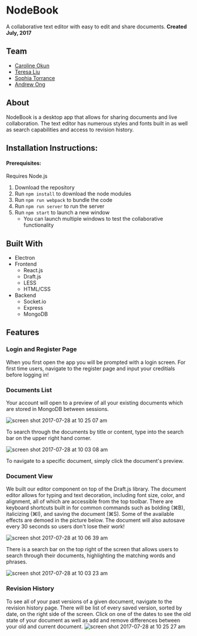 # NodeBook
A collaborative text editor with easy to edit and share documents.
**Created July, 2017**

## Team
- [Caroline Okun](https://github.com/carokun)
- [Teresa Liu](https://github.com/teresaliu20)
- [Sophia Torrance](https://github.com/sophiagrace)
- [Andrew Ong](https://github.com/crestwood204)

## About
NodeBook is a desktop app that allows for sharing documents and live collaboration. The text editor has numerous styles and fonts built in as well as search capabilities and access to revision history. 

## Installation Instructions:
#### Prerequisites:
Requires Node.js
1. Download the repository
2. Run ```npm install``` to download the node modules
3. Run ```npm run webpack``` to bundle the code
4. Run ```npm run server``` to run the server
5. Run ```npm start``` to launch a new window
   - You can launch multiple windows to test the collaborative functionality

## Built With
- Electron
- Frontend
  - React.js
  - Draft.js
  - LESS
  - HTML/CSS
- Backend
  - Socket.io
  - Express
  - MongoDB

## Features

### Login and Register Page
When you first open the app you will be prompted with a login screen. For first time users, navigate to the register page and input your creditials before logging in!

### Documents List
Your account will open to a preview of all your existing documents which are stored in MongoDB between sessions.

![screen shot 2017-07-28 at 10 25 07 am](https://user-images.githubusercontent.com/23001355/28729742-5ab769c8-7382-11e7-99e4-fa7df3958d60.png)

To search through the documents by title or content, type into the search bar on the upper right hand corner.

![screen shot 2017-07-28 at 10 03 08 am](https://user-images.githubusercontent.com/23001355/28730128-b24877b2-7383-11e7-809b-231c83df0ed0.png)

To navigate to a specific document, simply click the document's preview. 

### Document View

We built our editor component on top of the Draft.js library. The document editor allows for typing and text decoration, including font size, color, and alignment, all of which are accessible from the top toolbar. There are keyboard shortcuts built in for common commands such as bolding (⌘B), italicizing (⌘I), and saving the document (⌘S). Some of the available effects are demoed in the picture below. The document will also autosave every 30 seconds so users don't lose their work!

![screen shot 2017-07-28 at 10 06 39 am](https://user-images.githubusercontent.com/23001355/28730148-c79e9fec-7383-11e7-8a15-05a4a9501119.png)

There is a search bar on the top right of the screen that allows users to search through their documents, highlighting the matching words and phrases.

![screen shot 2017-07-28 at 10 03 23 am](https://user-images.githubusercontent.com/23001355/28730139-bb46c440-7383-11e7-9d2e-4391eae871e1.png)

### Revision History

To see all of your past versions of a given document, navigate to the revision history page. There will be list of every saved version, sorted by date, on the right side of the screen. Click on one of the dates to see the old state of your document as well as add and remove differences between your old and current document.
![screen shot 2017-07-28 at 10 25 27 am](https://user-images.githubusercontent.com/22362476/28729339-ffb98c28-7380-11e7-92f1-8210d346b6c9.png)

